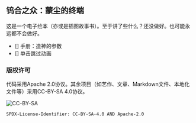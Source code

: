 ## 钨合之众：蒙尘的终端

这是一个电子绘本（亦或是插图故事书）。至于讲了些什么？还没做好。也可能永远都不会做好。

- [] 手册：造神的参数
- [] 单击跳过动画

### 版权许可

代码采用Apache 2.0协议。其余项目（如艺作、文章、Markdown文件、本地化文件等）采用CC-BY-SA 4.0协议。

![CC-BY-SA](https://upload.wikimedia.org/wikipedia/commons/e/e5/CC_BY-SA_icon.svg)

`SPDX-License-Identifier: CC-BY-SA-4.0 AND Apache-2.0`